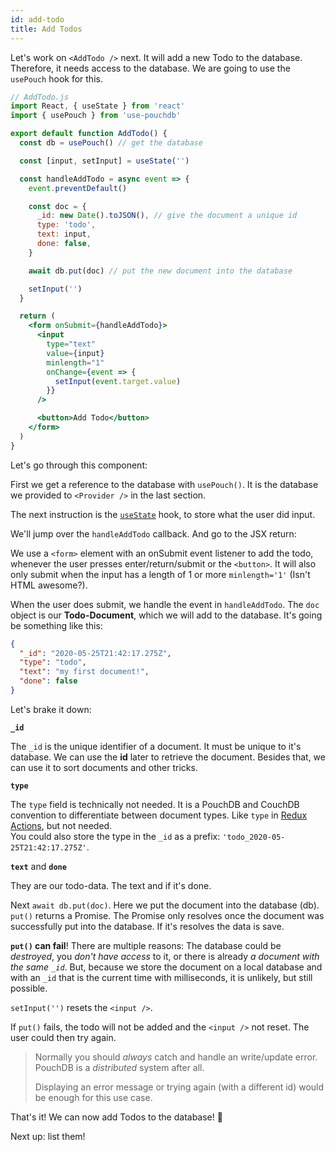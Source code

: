 ```yaml
---
id: add-todo
title: Add Todos
---
```


Let's work on `<AddTodo />` next. It will add a new Todo to the database. Therefore, it needs access to the database. We are going to use the `usePouch` hook for this.

```jsx
// AddTodo.js
import React, { useState } from 'react'
import { usePouch } from 'use-pouchdb'

export default function AddTodo() {
  const db = usePouch() // get the database

  const [input, setInput] = useState('')

  const handleAddTodo = async event => {
    event.preventDefault()

    const doc = {
      _id: new Date().toJSON(), // give the document a unique id
      type: 'todo',
      text: input,
      done: false,
    }

    await db.put(doc) // put the new document into the database

    setInput('')
  }

  return (
    <form onSubmit={handleAddTodo}>
      <input
        type="text"
        value={input}
        minlength="1"
        onChange={event => {
          setInput(event.target.value)
        }}
      />

      <button>Add Todo</button>
    </form>
  )
}
```

Let's go through this component:

First we get a reference to the database with `usePouch()`. It is the database we provided to `<Provider />` in the last section.

The next instruction is the [`useState`](https://reactjs.org/docs/hooks-reference.html#usestate) hook, to store what the user did input.

We'll jump over the `handleAddTodo` callback. And go to the JSX return:

We use a `<form>` element with an onSubmit event listener to add the todo, whenever the user presses enter/return/submit or the `<button>`. It will also only submit when the input has a length of 1 or more `minlength='1'` (Isn't HTML awesome?).

When the user does submit, we handle the event in `handleAddTodo`. The `doc` object is our **Todo-Document**, which we will add to the database. It's going be something like this:

```json
{
  "_id": "2020-05-25T21:42:17.275Z",
  "type": "todo",
  "text": "my first document!",
  "done": false
}
```

Let's brake it down:

**`_id`**

The `_id` is the unique identifier of a document. It must be unique to it's database. We can use the **id** later to retrieve the document. Besides that, we can use it to sort documents and other tricks.

**`type`**

The `type` field is technically not needed. It is a PouchDB and CouchDB convention to differentiate between document types. Like `type` in [Redux Actions](https://redux.js.org/basics/actions), but not needed.<br />
You could also store the type in the `_id` as a prefix: `'todo_2020-05-25T21:42:17.275Z'`.

**`text`** and **`done`**

They are our todo-data. The text and if it's done.

Next `await db.put(doc)`. Here we put the document into the database (db). `put()` returns a Promise. The Promise only resolves once the document was successfully put into the database. If it's resolves the data is save.

**`put()` can fail**! There are multiple reasons: The database could be _destroyed_, you _don't have access_ to it, or there is already _a document with the same `_id`_. But, because we store the document on a local database and with an `_id` that is the current time with milliseconds, it is unlikely, but still possible.

`setInput('')` resets the `<input />`.

If `put()` fails, the todo will not be added and the `<input />` not reset. The user could then try again.

> Normally you should _always_ catch and handle an write/update error. PouchDB is a _distributed_ system after all.
>
> Displaying an error message or trying again (with a different id) would be enough for this use case.

That's it! We can now add Todos to the database! 🎉

Next up: list them!
